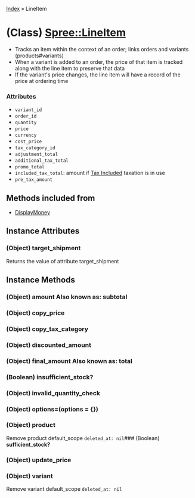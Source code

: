 [Index](../_index.md) » LineItem

# (Class) [Spree::LineItem](http://m.gymplayer.com/line_item.rb)
* Tracks an item within the context of an order; links orders and variants (products#variants)
* When a variant is added to an order, the price of that item is tracked along with the line item
 to preserve that data
* If the variant's price changes, the line item will have a record of the price at ordering time

### Attributes
* `variant_id`
* `order_id`
* `quantity`
* `price`
* `currency`
* `cost_price`
* `tax_category_id`
* `adjustment_total`
* `additional_tax_total`
* `promo_total`
* `included_tax_total`: amount if [Tax Included](../business_logic/inventory.md#Tax-Included)
taxation is in use
* `pre_tax_amount`

## Methods included from
* [DisplayMoney](DisplayMoney.md)

## Instance Attributes
### (Object) **target_shipment**
Returns the value of attribute target_shipment

## Instance Methods

### (Object) **amount** Also known as: subtotal

### (Object) **copy_price**


### (Object) **copy_tax_category**


### (Object) **discounted_amount**


### (Object) **final_amount** Also known as: total

### (Boolean)  **insufficient_stock?**


### (Object) **invalid_quantity_check**


### (Object) **options=**(options = {})


### (Object) **product**
Remove product default_scope `deleted_at: nil`###  (Boolean) **sufficient_stock?**

### (Object) **update_price**


### (Object) **variant**
Remove variant default_scope `deleted_at: nil`
